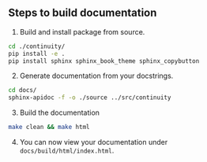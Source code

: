 
## Steps to build documentation

1. Build and install package from source.
```bash
cd ./continuity/
pip install -e .
pip install sphinx sphinx_book_theme sphinx_copybutton
```

2. Generate documentation from your docstrings.
```bash
cd docs/
sphinx-apidoc -f -o ./source ../src/continuity
```
3. Build the documentation
```bash
make clean && make html
```
4. You can now view your documentation under `docs/build/html/index.html`.

